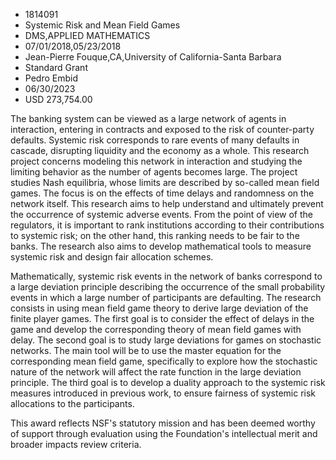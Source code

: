 
* 1814091
* Systemic Risk and Mean Field Games
* DMS,APPLIED MATHEMATICS
* 07/01/2018,05/23/2018
* Jean-Pierre Fouque,CA,University of California-Santa Barbara
* Standard Grant
* Pedro Embid
* 06/30/2023
* USD 273,754.00

The banking system can be viewed as a large network of agents in interaction,
entering in contracts and exposed to the risk of counter-party defaults.
Systemic risk corresponds to rare events of many defaults in cascade, disrupting
liquidity and the economy as a whole. This research project concerns modeling
this network in interaction and studying the limiting behavior as the number of
agents becomes large. The project studies Nash equilibria, whose limits are
described by so-called mean field games. The focus is on the effects of time
delays and randomness on the network itself. This research aims to help
understand and ultimately prevent the occurrence of systemic adverse events.
From the point of view of the regulators, it is important to rank institutions
according to their contributions to systemic risk; on the other hand, this
ranking needs to be fair to the banks. The research also aims to develop
mathematical tools to measure systemic risk and design fair allocation schemes.

Mathematically, systemic risk events in the network of banks correspond to a
large deviation principle describing the occurrence of the small probability
events in which a large number of participants are defaulting. The research
consists in using mean field game theory to derive large deviation of the finite
player games. The first goal is to consider the effect of delays in the game and
develop the corresponding theory of mean field games with delay. The second goal
is to study large deviations for games on stochastic networks. The main tool
will be to use the master equation for the corresponding mean field game,
specifically to explore how the stochastic nature of the network will affect the
rate function in the large deviation principle. The third goal is to develop a
duality approach to the systemic risk measures introduced in previous work, to
ensure fairness of systemic risk allocations to the participants.

This award reflects NSF's statutory mission and has been deemed worthy of
support through evaluation using the Foundation's intellectual merit and broader
impacts review criteria.
